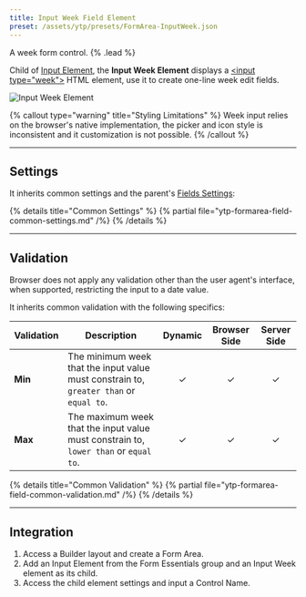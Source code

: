 ```yaml
---
title: Input Week Field Element
preset: /assets/ytp/presets/FormArea-InputWeek.json
---
```


A week form control. {% .lead %}

Child of [Input Element](../input), the **Input Week Element** displays a [\<input type="week"\>](https://developer.mozilla.org/en-US/docs/Web/HTML/Element/input/week) HTML element, use it to create one-line week edit fields.

![Input Week Element](/assets/ytp/forms/fields/input-week.webp)

{% callout type="warning" title="Styling Limitations" %}
Week input relies on the browser's native implementation, the picker and icon style is inconsistent and it customization is not possible.
{% /callout %}

---

## Settings

It inherits common settings and the parent's [Fields Settings](../input#fields-settings):

{% details title="Common Settings" %}
    {% partial file="ytp-formarea-field-common-settings.md" /%}
{% /details %}

---

## Validation

Browser does not apply any validation other than the user agent's interface, when supported, restricting the input to a date value.

It inherits common validation with the following specifics:

| Validation | Description | Dynamic | Browser Side | Server Side |
| ---------- | ----------- | :-----: | :----------: | :---------: |
| **Min** | The minimum week that the input value must constrain to, `greater than` or `equal to`. | &#x2713; | &#x2713; | &#x2713; |
| **Max** | The maximum week that the input value must constrain to, `lower than` or `equal to`. | &#x2713; | &#x2713; | &#x2713; |

{% details title="Common Validation" %}
    {% partial file="ytp-formarea-field-common-validation.md" /%}
{% /details %}

---

## Integration

1. Access a Builder layout and create a Form Area.
1. Add an Input Element from the Form Essentials group and an Input Week element as its child.
1. Access the child element settings and input a Control Name.

